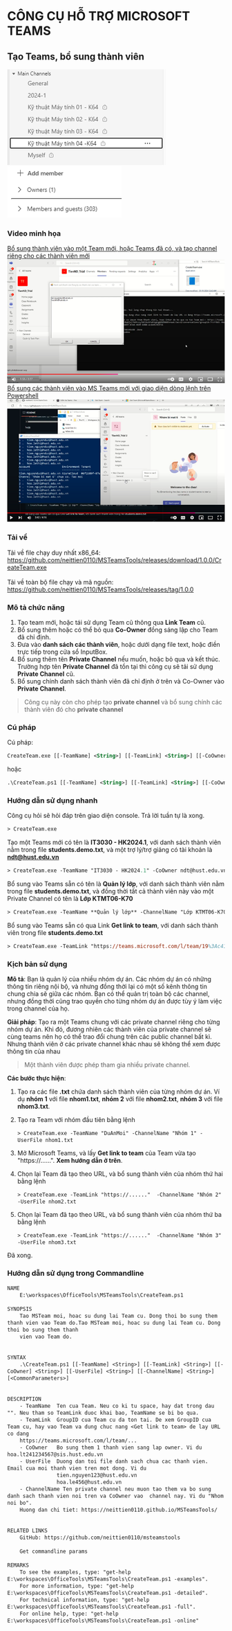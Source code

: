 # CÔNG CỤ HỖ TRỢ MICROSOFT TEAMS

## Tạo Teams, bổ sung thành viên

 ![Create Team Feature Image 1](./assets/CreateTeamFeature1.png)
 ![Create Team Feature Image 2](./assets/CreateTeamFeature2.png)

### Video minh họa
  
 [Bổ sung thành viên vào một Team mới, hoặc Teams đã có, và tạo channel riêng cho các thành viên mới <br/>![ảnh](./assets/thumnail_video1.PNG)](https://youtu.be/3BxCr1dcM78)
 \
 [Bổ sung các thành viên vào MS Teams mới với giao diện dòng lệnh trên Powershell <br/> ![thumnail](./assets/thumnail_video2.PNG)](https://youtu.be/2V-EoZUGZcg)

### Tải về

Tải về file chạy duy nhất x86_64: <https://github.com/neittien0110/MSTeamsTools/releases/download/1.0.0/CreateTeam.exe>\
    \
Tải về toàn bộ file chạy và mã nguồn: <https://github.com/neittien0110/MSTeamsTools/releases/tag/1.0.0>

### Mô tả chức năng

1. Tạo team mới, hoặc tái sử dụng Team cũ thông qua **Link Team** cũ.
2. Bổ sung thêm hoặc có thể bỏ qua **Co-Owner** đồng sáng lập cho Team đã chỉ định.
3. Đưa vào **danh sách các thành viên**, hoặc dưới dạng file text, hoặc điền trực tiếp trong cửa sổ InputBox.
4. Bổ sung thêm tên **Private Channel** nếu muốn, hoặc bỏ qua và kết thúc.
    Trường hợp tên **Private Channel** đã tồn tại thì công cụ sẽ tải sử dụng **Private Channel** cũ.
5. Bổ sung chính danh sách thành viên đã chỉ định ở trên và Co-Owner vào **Private Channel**.

> Công cụ này còn cho phép tạo **private channel** và bổ sung chính các thành viên đó cho **private channel**

### Cú pháp

Cú pháp:

```ps
CreateTeam.exe [[-TeamName] <String>] [[-TeamLink] <String>] [[-CoOwner] <String>] [[-UserFile] <String>] [[-ChannelName] <String>] [<CommonParameters>]
```

hoặc

```ps
.\CreateTeam.ps1 [[-TeamName] <String>] [[-TeamLink] <String>] [[-CoOwner] <String>] [[-UserFile] <String>] [[-ChannelName] <String>] [<CommonParameters>]
```

### Hướng dẫn sử dụng nhanh

Công cụ hỏi sẽ hỏi đáp trên giao diện console. Trả lời tuần tự là xong.

```ps
> CreateTeam.exe 
```

Tạo một Teams mới có tên là **IT3030 - HK2024.1**, với danh sách thành viên nằm trong file **students.demo.txt**, và một trợ lý/trợ giảng có tài khoản là **<ndt@hust.edu.vn>**

 ```ps
 > CreateTeam.exe -TeamName "IT3030 - HK2024.1" -CoOwner ndt@hust.edu.vn -UserFile students.demo.txt
 ```

Bổ sung vào Teams sẵn có tên là **Quản lý lớp**, với danh sách thành viên nằm trong file **students.demo.txt**, và đồng thời tất cả thành viên này vào một Private Channel có tên là **Lớp KTMT06-K70**

```ps
> CreateTeam.exe -TeamName **Quản lý lớp** -ChannelName "Lớp KTMT06-K70" -UserFile students.demo.txt
```

Bổ sung vào Teams sẵn có qua Link **Get link to team**, với danh sách thành viên trong file **students.demo.txt**

```ps
> CreateTeam.exe -TeamLink "https://teams.microsoft.com/l/team/19%3Ac413f762004341f3b69d9fd6bb28aa0b%40thread.tacv2/conversations?groupId=ccdb66b9-449d-446d-a2bd-7f21199fe859&tenantId=06f1b89f-07e8-464f-b408-ec1b45703f31"  -UserFile students.demo.txt
```

### Kịch bản sử dụng

**Mô tả**: Bạn là quản lý của nhiều nhóm dự án. Các nhóm dự án có những thông tin riêng nội bộ, và nhưng đồng thời lại có một số kênh thông tin chung chia sẽ giữa các nhóm. Bạn có thể quản trị toàn bộ các channel, nhưng đồng thời cũng trao quyền cho từng nhóm dự án được tùy ý làm việc trong channel của họ.

**Giải pháp**: Tạo ra một Teams chung với các private channel riêng cho từng nhóm dự án. Khi đó, đương nhiên các thành viên của private channel sẽ cùng teams nên họ có thể trao đổi chung trên các public channel bất kì. Nhưng thành viên ở các private channel khác nhau sẽ không thể xem được thông tin của nhau
> Một thành viên được phép tham gia nhiều private channel.

**Các bước thực hiện**:

1. Tạo ra các file **.txt** chứa danh sách thành viên của từng nhóm dự án. Ví dụ **nhóm 1** với file **nhom1.txt**, **nhóm 2** với file **nhom2.txt**, **nhóm 3** với file **nhom3.txt**.

2. Tạo ra Team với nhóm đầu tiên bằng lệnh

    ```dos
    > CreateTeam.exe -TeamName "DuAnMoi" -ChannelName "Nhóm 1" -UserFile nhom1.txt
    ```

3. Mở Microsoft Teams, và lấy **Get link to team** của Team vừa tạo "https://......". **Xem hướng dẫn ở trên**.

4. Chọn lại Team đã tạo theo URL, và bổ sung thành viên của nhóm thứ hai bằng lệnh

    ```dos
    > CreateTeam.exe -TeamLink "https://......"  -ChannelName "Nhóm 2" -UserFile nhom2.txt
    ```

5. Chọn lại Team đã tạo theo URL, và bổ sung thành viên của nhóm thứ ba bằng lệnh

    ```dos
    > CreateTeam.exe -TeamLink "https://......"  -ChannelName "Nhóm 3" -UserFile nhom3.txt
    ```

Đã xong.

### Hướng dẫn sử dụng trong Commandline

```dos
NAME
    E:\workspaces\OfficeTools\MSTeamsTools\CreateTeam.ps1

SYNOPSIS
    Tao MSTeam moi, hoac su dung lai Team cu. Dong thoi bo sung them thanh vien vao Team do.Tao MSTeam moi, hoac su dung lai Team cu. Dong thoi bo sung them thanh    
    vien vao Team do.


SYNTAX
    .\CreateTeam.ps1 [[-TeamName] <String>] [[-TeamLink] <String>] [[-CoOwner] <String>] [[-UserFile] <String>] [[-ChannelName] <String>] [<CommonParameters>]


DESCRIPTION
    - TeamName  Ten cua Team. Neu co ki tu space, hay dat trong dau "". Neu tham so TeamLink duoc khai bao, TeamName se bi bo qua.
    - TeamLink  GroupID cua Team cu da ton tai. De xem GroupID cua Team cu, hay vao Team va dung chuc nang <Get link to team> de lay URL co dang
    https://teams.microsoft.com/l/team/...  
    - CoOwner   Bo sung them 1 thanh vien sang lap owner. Vi du hoa.lt241234567@sis.hust.edu.vn
    - UserFile  Duong dan toi file danh sach chua cac thanh vien. Email cua moi thanh vien tren mot dong. Vi du
                tien.nguyen123@hust.edu.vn
                hoa.le456@hust.edu.vn
    - ChannelName Ten private channel neu muon tao them va bo sung danh sach thanh vien noi tren va CoOwner vao  channel nay. Vi du "Nhom noi bo".                
    Huong dan chi tiet: https://neittien0110.github.io/MSTeamsTools/


RELATED LINKS
    GitHub: https://github.com/neittien0110/msteamstools

    Get commandline params

REMARKS
    To see the examples, type: "get-help E:\workspaces\OfficeTools\MSTeamsTools\CreateTeam.ps1 -examples".
    For more information, type: "get-help E:\workspaces\OfficeTools\MSTeamsTools\CreateTeam.ps1 -detailed".
    For technical information, type: "get-help E:\workspaces\OfficeTools\MSTeamsTools\CreateTeam.ps1 -full".
    For online help, type: "get-help E:\workspaces\OfficeTools\MSTeamsTools\CreateTeam.ps1 -online"   
```
